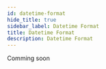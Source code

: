```yaml
---
id: datetime-format
hide_title: true
sidebar_label: Datetime Format
title: Datetime Format
description: Datetime Format
---
```


Comming soon

